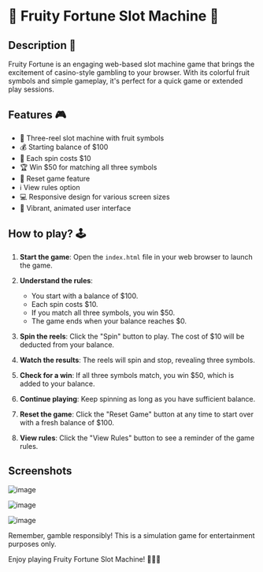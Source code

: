 # 🍒 Fruity Fortune Slot Machine 🍇

## Description 📃

Fruity Fortune is an engaging web-based slot machine game that brings the excitement of casino-style gambling to your browser. With its colorful fruit symbols and simple gameplay, it's perfect for a quick game or extended play sessions.

## Features 🎮

- 🎰 Three-reel slot machine with fruit symbols
- 💰 Starting balance of $100
- 💸 Each spin costs $10
- 🏆 Win $50 for matching all three symbols
- 🔄 Reset game feature
- ℹ️ View rules option
- 💻 Responsive design for various screen sizes
- 🌈 Vibrant, animated user interface

## How to play? 🕹️

1. **Start the game**: Open the `index.html` file in your web browser to launch the game.

2. **Understand the rules**:
   - You start with a balance of $100.
   - Each spin costs $10.
   - If you match all three symbols, you win $50.
   - The game ends when your balance reaches $0.

3. **Spin the reels**: Click the "Spin" button to play. The cost of $10 will be deducted from your balance.

4. **Watch the results**: The reels will spin and stop, revealing three symbols.

5. **Check for a win**: If all three symbols match, you win $50, which is added to your balance.

6. **Continue playing**: Keep spinning as long as you have sufficient balance.

7. **Reset the game**: Click the "Reset Game" button at any time to start over with a fresh balance of $100.

8. **View rules**: Click the "View Rules" button to see a reminder of the game rules.

## Screenshots

![image](https://github.com/ayush-848/GameZone/assets/126975547/5a802935-bd71-4f1a-b951-165cc141389f)

![image](https://github.com/ayush-848/GameZone/assets/126975547/478c8e4c-3701-4a18-917b-3b62ee1a5d04)

![image](https://github.com/ayush-848/GameZone/assets/126975547/bba75390-1019-4228-92ea-3619aeaee1e2)

Remember, gamble responsibly! This is a simulation game for entertainment purposes only.

Enjoy playing Fruity Fortune Slot Machine! 🍓🍊🍋
